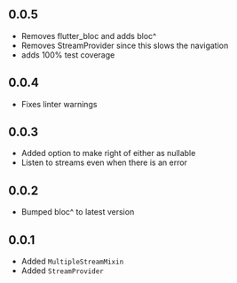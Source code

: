 ## 0.0.5
* Removes flutter_bloc and adds bloc^
* Removes StreamProvider since this slows the navigation
* adds 100% test coverage
## 0.0.4
* Fixes linter warnings
## 0.0.3
* Added option to make right of either as nullable
* Listen to streams even when there is an error
## 0.0.2
* Bumped bloc^ to latest version

## 0.0.1


* Added ```MultipleStreamMixin```
* Added ``` StreamProvider ```

